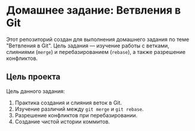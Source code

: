 # Домашнее задание: Ветвления в Git

Этот репозиторий создан для выполнения домашнего задания по теме "Ветвления в Git". Цель задания — изучение работы с ветками, слияниями (`merge`) и перебазированием (`rebase`), а также разрешение конфликтов.

## Цель проекта
Цель данного задания:
1. Практика создания и слияния веток в Git.
2. Изучение различий между `git merge` и `git rebase`.
3. Разрешение конфликтов при перебазировании.
4. Создание чистой истории коммитов.


